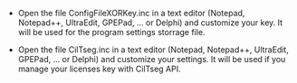 * Open the file ConfigFileXORKey.inc in a text editor (Notepad, Notepad++, UltraEdit, GPEPad, ... or Delphi) and customize your key. It will be used for the program settings storrage file.

* Open the file CilTseg.inc in a text editor (Notepad, Notepad++, UltraEdit, GPEPad, ... or Delphi) and customize your settings. It will be used if you manage your licenses key with CilTseg API.
